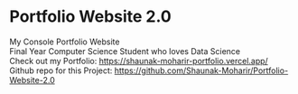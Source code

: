 # Portfolio Website 2.0
My Console Portfolio Website <br />
Final Year Computer Science Student who loves Data Science <br />
Check out my Portfolio: https://shaunak-moharir-portfolio.vercel.app/
Github repo for this Project: https://github.com/Shaunak-Moharir/Portfolio-Website-2.0
